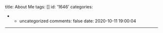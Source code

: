 title: About Me
tags: []
id: '1646'
categories:
  - - uncategorized
comments: false
date: 2020-10-11 19:00:04
---
